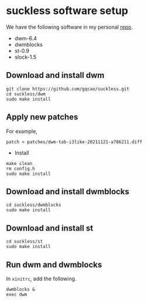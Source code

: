 # suckless software setup
We have the following software in my personal [repo](https://github.com/gqcao/suckless).

- dwm-6.4
- dwmblocks
- st-0.9
- slock-1.5

## Download and install dwm
```
git clone https://github.com/gqcao/suckless.git
cd suckless/dwm
sudo make install
```
## Apply new patches
For example,
```
patch < patches/dwm-tab-i3like-20211121-a786211.diff
```
- Install
```
make clean
rm config.h
sudo make install
```
## Download and install dwmblocks
```
cd suckless/dwmblocks
sudo make install
```
## Download and install st
```
cd suckless/st
sudo make install
```
## Run dwm and dwmblocks
In `xinitrc`, add the following.
```
dwmblocks &
exec dwm
```
